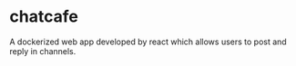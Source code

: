 # chatcafe
A dockerized web app developed by react which allows users to post and reply in channels.
